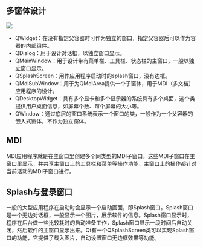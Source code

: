 ## 多窗体设计

![](https://cdn.staticaly.com/gh/abottleofmilk/CDN@master/img/20221204155415.png)

+ QWidget：在没有指定父容器时可作为独立的窗口，指定父容器后可以作为容器的内部组件。
+ QDialog：用于设计对话框，以独立窗口显示。
+ QMainWindow：用于设计带有菜单栏、工具栏、状态栏的主窗口，一般以独立窗口显示。
+ QSplashScreen：用作应用程序启动时的splash窗口，没有边框。
+ QMdiSubWindow：用于为QMdiArea提供一个子窗体，用于MDI（多文档）应用程序的设计。
+ QDesktopWidget：具有多个显卡和多个显示器的系统具有多个桌面，这个类提供用户桌面信息，如屏幕个数、每个屏幕的大小等。
+ QWindow：通过底层的窗口系统表示一个窗口的类，一般作为一个父容器的嵌入式窗体，不作为独立窗体。

## MDI
MDI应用程序就是在主窗口里创建多个同类型的MDI子窗口，这些MDI子窗口在主窗口里显示，并共享主窗口上的工具栏和菜单等操作功能，主窗口上的操作都针对当前活动的MDI子窗口进行。

## Splash与登录窗口
一般的大型应用程序在启动时会显示一个启动画面，即Splash窗口。Splash窗口是一个无边对话框，一般显示一个图片，展示软件的信息。Splash窗口显示时，程序在后台做一些比较耗时的启动准备工作，Splash窗口显示一段时间后自动关闭，然后软件的主窗口显示出来。Qt有一个QSplashScreen类可以实现Splash窗口的功能，它提供了载入图片，自动设置窗口无边框效果等功能。